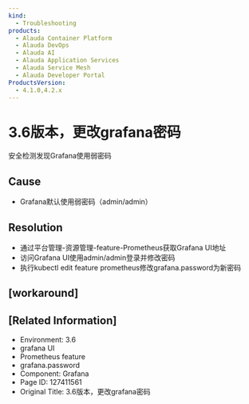 ```yaml
---
kind:
  - Troubleshooting
products:
  - Alauda Container Platform
  - Alauda DevOps
  - Alauda AI
  - Alauda Application Services
  - Alauda Service Mesh
  - Alauda Developer Portal
ProductsVersion:
  - 4.1.0,4.2.x
---
```

<!-- A type of document that involves encountering a fault, diagnosing it, performing root cause analysis, and providing solutions. -->

# 3.6版本，更改grafana密码

安全检测发现Grafana使用弱密码

## Cause
- Grafana默认使用弱密码（admin/admin）

## Resolution
- 通过平台管理-资源管理-feature-Prometheus获取Grafana UI地址
- 访问Grafana UI使用admin/admin登录并修改密码
- 执行kubectl edit feature prometheus修改grafana.password为新密码

## [workaround]

## [Related Information]
- Environment: 3.6
- grafana UI
- Prometheus feature
- grafana.password
- Component: Grafana
- Page ID: 127411561
- Original Title: 3.6版本，更改grafana密码
